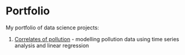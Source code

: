 # Portfolio

My portfolio of data science projects:

1) [Correlates of pollution](2019-03-15-correlates-of-pollution/correlates%20of%20pollution.ipynb) - modelling pollution data using time series analysis and linear regression
